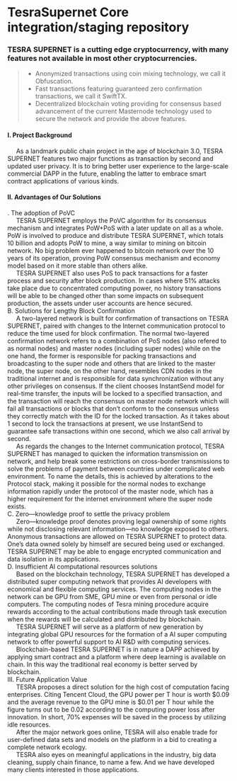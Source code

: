 # TesraSupernet Core integration/staging repository
### TESRA SUPERNET is a cutting edge cryptocurrency, with many features not available in most other cryptocurrencies.
> - Anonymized transactions using coin mixing technology, we call it Obfuscation.
> - Fast transactions featuring guaranteed zero confirmation transactions, we call it SwiftTX.
> - Decentralized blockchain voting providing for consensus based advancement of the current Masternode technology used to secure the network and provide the above features.

#### I. Project Background<br>
&nbsp;&nbsp;&nbsp;&nbsp;  As a landmark public chain project in the age of blockchain 3.0, TESRA SUPERNET features two major functions as transaction by second and updated user privacy. It is to bring better user experience to the large-scale commercial DAPP in the future, enabling the latter to embrace smart contract applications of various kinds.<br>
#### II. Advantages of Our Solutions<br>
. The adoption of PoVC<br>
&nbsp;&nbsp;&nbsp;&nbsp;  TESRA SUPERNET employs the PoVC algorithm for its consensus mechanism and integrates PoW+PoS with a later update on all as a whole. PoW is involved to produce and distribute TESRA SUPERNET, which totals 10 billion and adopts PoW to mine, a way similar to mining on bitcoin network. No big problem ever happened to bitcoin network over the 10 years of its operation, proving PoW consensus mechanism and economy model based on it more stable than others alike.<br>
&nbsp;&nbsp;&nbsp;&nbsp;  TESRA SUPERNET also uses PoS to pack transactions for a faster process and security after block production. In cases where 51% attacks take place due to concentrated computing power, no history transactions will be able to be changed other than some impacts on subsequent production, the assets under user accounts are hence secured.<br>
B. Solutions for Lengthy Block Confirmation<br>
&nbsp;&nbsp;&nbsp;&nbsp;  A two-layered network is built for confirmation of transactions on TESRA SUPERNET, paired with changes to the Internet communication protocol to reduce the time used for block confirmation. The normal two-layered confirmation network refers to a combination of PoS nodes (also refered to as normal nodes) and master nodes (including super nodes) while on the one hand, the former is responsible for packing transactions and broadcasting to the super node and others that are linked to the master node, the super node, on the other hand, resembles CDN nodes in the traditional internet and is responsible for data synchronization without any other privileges on consensus. If the client chooses InstantSend model for real-time transfer, the inputs will be locked to a specified transaction, and the transaction will reach the consensus on master node network which will fail all transactions or blocks that don’t conform to the consensus unless they correctly match with the ID for the locked transaction. As it takes about 1 second to lock the transactions at present, we use InstantSend to guarantee safe transactions within one second, which we also call arrival by second.<br>
&nbsp;&nbsp;&nbsp;&nbsp;  As regards the changes to the Internet communication protocol, TESRA SUPERNET has managed to quicken the information transmission on network, and help break some restrictions on cross-border transmissions to solve the problems of payment between countries under complicated web environment. To name the details, this is achieved by alterations to the Protocol stack, making it possible for the normal nodes to exchange information rapidly under the protocol of the master node, which has a higher requirement for the internet environment where the super node exists.<br>
C. Zero—knowledge proof to settle the privacy problem<br>
&nbsp;&nbsp;&nbsp;&nbsp;  Zero—knowledge proof denotes proving legal ownership of some rights while not disclosing relevant information—no knowledge exposed to others. Anonymous transactions are allowed on TESRA SUPERNET to protect data. One’s data owned solely by himself are secured being used or exchanged. TESRA SUPERNET may be able to engage encrypted communication and data isolation in its applications.<br>
D. Insufficient AI computational resources solutions<br>
&nbsp;&nbsp;&nbsp;&nbsp;  Based on the blockchain technology, TESRA SUPERNET has developed a distributed super computing network that provides AI developers with economical and flexible computing services. The computing nodes in the network can be GPU from SME, GPU mine or even from personal or idle computers. The computing nodes of Tesra mining procedure acquire rewards according to the actual contributions made through task execution when the rewards will be calculated and distributed by blockchain.<br>
&nbsp;&nbsp;&nbsp;&nbsp;  TESRA SUPERNET will serve as a platform of new generation by integrating global GPU resources for the formation of a AI super computing network to offer powerful support to AI R&D with computing services.<br>
&nbsp;&nbsp;&nbsp;&nbsp;  Blockchain-based TESRA SUPERNET is in nature a DAPP achieved by applying smart contract and a platform where deep learning is available on chain. In this way the traditional real economy is better served by blockchain.<br>
III. Future Application Value<br> 
&nbsp;&nbsp;&nbsp;&nbsp;  TESRA proposes a direct solution for the high cost of computation facing enterprises. Citing Tencent Cloud, the GPU power per T hour is worth $0.09 and the average revenue to the GPU mine is $0.01 per T hour while the figure turns out to be 0.02 according to the computing power loss after innovation. In short, 70% expenses will be saved in the process by utilizing idle resources.<br>
&nbsp;&nbsp;&nbsp;&nbsp;  After the major network goes online, TESRA will also enable trade for user-defined data sets and models on the platform in a bid to creating a complete network ecology.<br>
&nbsp;&nbsp;&nbsp;&nbsp;  TESRA also eyes on meaningful applications in the industry, big data cleaning, supply chain finance, to name a few. And we have developed many clients interested in those applications.
